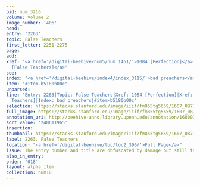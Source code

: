 ```yaml
---
pid: num_3216
volume: Volume 2
image_number: '406'
head:
entry: '2263'
topic: False Teachers
first_letter: 2251-2275
page:
add:
xref: "<a href='/digital-beehive/num5/num_1461/'>1084 [Perfection]</a>|<a href='/digital-beehive/num10/num_3257/'>2294
  [False Teachers]</a>"
see:
index: "<a href='/digital-beehive/index4/index_3115/'>bad preachers</a>"
item: "#item-b5180b00c"
unparsed:
line: 'Entry: 2263|Topic: False Teachers|Xref: 1084 [Perfection]|Xref: 2294 [False
  Teachers]|Index: bad preachers|#item-b5180b00c'
selection: https://stacks.stanford.edu/image/iiif/fm855tg5659/1607_0873/771,1965,2920,1111/full/0/default.jpg
full_image: https://stacks.stanford.edu/image/iiif/fm855tg5659/1607_0873/full/full/0/default.jpg
annotation_uri: http://beehive-anno.library.upenn.edu/annotation/1680024977009
sort_value: '240611965'
insertion:
thumbnail: https://stacks.stanford.edu/image/iiif/fm855tg5659/1607_0873/771,1965,600,180/250,/0/default.jpg
label: 2263. False Teachers
location: "<a href='/digital-beehive/toc/toc2_396/'>Full Page</a>"
issue: The entry number and title are obfuscated by damage but still fairly legible.
also_in_entry:
order: '018'
layout: alpha_item
collection: num10
---
```

